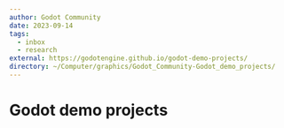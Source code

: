 ```yaml
---
author: Godot Community
date: 2023-09-14
tags:
  - inbox
  - research
external: https://godotengine.github.io/godot-demo-projects/
directory: ~/Computer/graphics/Godot_Community-Godot_demo_projects/
---
```


# Godot demo projects


